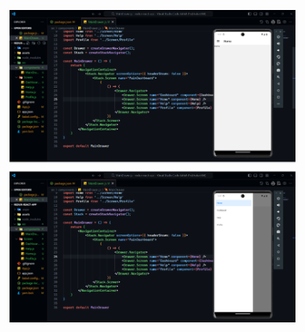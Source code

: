 ![Second loading Page](https://github.com/ashish8513/react-native-drawer/blob/main/Home.png)



![Second loading Page](https://github.com/ashish8513/react-native-drawer/blob/main/SideDwaer.png)
